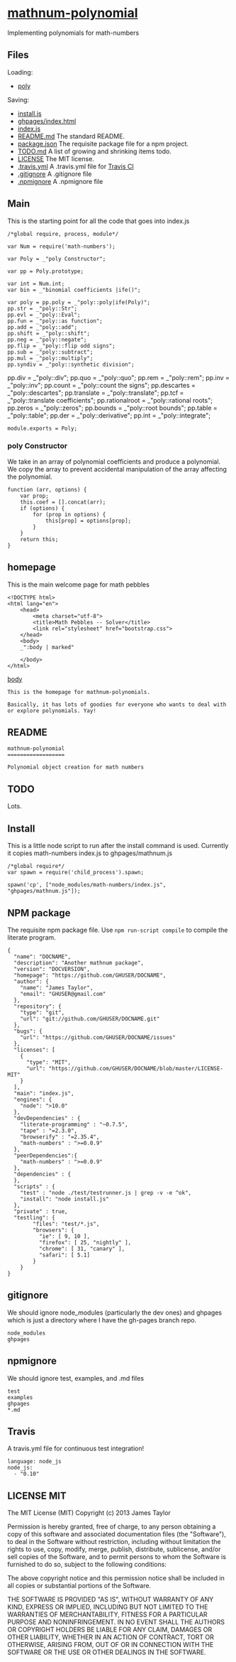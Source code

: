 # [mathnum-polynomial](# "version: 0.0.1 | jostylr")

Implementing polynomials for math-numbers

## Files

Loading: 

* [poly](# "load : poly.lp.md")


Saving: 

* [install.js](#install "save: | jshint")
* [ghpages/index.html](#homepage "save:")
* [index.js](#main "save: | jshint")
* [README.md](#readme "save:") The standard README.
* [package.json](#npm-package "save: json  | jshint") The requisite package file for a npm project. 
* [TODO.md](#todo "save: | clean raw") A list of growing and shrinking items todo.
* [LICENSE](#license-mit "save: | clean raw") The MIT license.
* [.travis.yml](#travis "save:") A .travis.yml file for [Travis CI](https://travis-ci.org/)
* [.gitignore](#gitignore "Save:") A .gitignore file
* [.npmignore](#npmignore "Save:") A .npmignore file


## Main

This is the starting point for all the code that goes into index.js

    /*global require, process, module*/

    var Num = require('math-numbers');

    var Poly = _"poly Constructor";

    var pp = Poly.prototype;

    var int = Num.int;
    var bin = _"binomial coefficients |ife()";

    var poly = pp.poly = _"poly::poly|ife(Poly)";
    pp.str = _"poly::Str";
    pp.evl = _"poly::Eval";
    pp.fun = _"poly::as function";
    pp.add = _"poly::add";
    pp.shift = _"poly::shift";
    pp.neg = _"poly::negate";
    pp.flip = _"poly::flip odd signs";
    pp.sub = _"poly::subtract";
    pp.mul = _"poly::multiply";
    pp.syndiv = _"poly::synthetic division";
pp.div = _"poly::div";
pp.quo = _"poly::quo";
pp.rem = _"poly::rem";
pp.inv = _"poly::inv";
    pp.count = _"poly::count the signs";
    pp.descartes = _"poly::descartes";
    pp.translate  = _"poly::translate";
    pp.tcf = _"poly::translate coefficients";
pp.rationalroot = _"poly::rational roots";
pp.zeros = _"poly::zeros";
    pp.bounds = _"poly::root bounds";
    pp.table = _"poly::table";
pp.der = _"poly::derivative";
pp.int = _"poly::integrate";


    module.exports = Poly;


### poly Constructor

We take in an array of polynomial coefficients and produce a polynomial. We copy the array to prevent accidental manipulation of the array affecting the polynomial.

    function (arr, options) {
        var prop;
        this.coef = [].concat(arr);
        if (options) {
            for (prop in options) {
                this[prop] = options[prop];
            }
        }
        return this;
    }


## homepage

This is the main welcome page for math pebbles

    <!DOCTYPE html>
    <html lang="en">
        <head>
            <meta charset="utf-8">
            <title>Math Pebbles -- Solver</title>
            <link rel="stylesheet" href="bootstrap.css">
        </head>
        <body>
        _":body | marked"

        </body>
    </html>

[body]()

    This is the homepage for mathnum-polynomials. 

    Basically, it has lots of goodies for everyone who wants to deal with or explore polynomials. Yay!
    

## README

    mathnum-polynomial
    ==================

    Polynomial object creation for math numbers


## TODO

Lots.

## Install

This is a little node script to run after the install command is used. Currently it copies math-numbers index.js to ghpages/mathnum.js

    /*global require*/
    var spawn = require('child_process').spawn;

    spawn('cp', ["node_modules/math-numbers/index.js", "ghpages/mathnum.js"]);

## NPM package

The requisite npm package file. Use `npm run-script compile` to compile the literate program.

[](# "json") 

    {
      "name": "DOCNAME",
      "description": "Another mathnum package",
      "version": "DOCVERSION",
      "homepage": "https://github.com/GHUSER/DOCNAME",
      "author": {
        "name": "James Taylor",
        "email": "GHUSER@gmail.com"
      },
      "repository": {
        "type": "git",
        "url": "git://github.com/GHUSER/DOCNAME.git"
      },
      "bugs": {
        "url": "https://github.com/GHUSER/DOCNAME/issues"
      },
      "licenses": [
        {
          "type": "MIT",
          "url": "https://github.com/GHUSER/DOCNAME/blob/master/LICENSE-MIT"
        }
      ],
      "main": "index.js",
      "engines": {
        "node": ">10.0"
      },
      "devDependencies" : {
        "literate-programming" : "~0.7.5",
        "tape" : "=2.3.0",
        "browserify" : "=2.35.4",
        "math-numbers" : ">=0.0.9"
      },
      "peerDependencies":{  
        "math-numbers" : ">=0.0.9"
      },
      "dependencies" : {
      },
      "scripts" : { 
        "test" : "node ./test/testrunner.js | grep -v -e ^ok",
        "install": "node install.js"
      },
      "private" : true, 
      "testling": {
            "files": "test/*.js",
            "browsers": {
              "ie": [ 9, 10 ],
              "firefox": [ 25, "nightly" ],
              "chrome": [ 31, "canary" ],
              "safari": [ 5.1]
            }
        }
    }

## gitignore

We should ignore node_modules (particularly the dev ones) and ghpages which is just a directory where I have the gh-pages branch repo. 

    node_modules
    ghpages

## npmignore

We should ignore test, examples, and .md files

    test
    examples
    ghpages
    *.md

## Travis

A travis.yml file for continuous test integration!

    language: node_js
    node_js:
      - "0.10"

## LICENSE MIT


The MIT License (MIT)
Copyright (c) 2013 James Taylor

Permission is hereby granted, free of charge, to any person obtaining a copy of this software and associated documentation files (the "Software"), to deal in the Software without restriction, including without limitation the rights to use, copy, modify, merge, publish, distribute, sublicense, and/or sell copies of the Software, and to permit persons to whom the Software is furnished to do so, subject to the following conditions:

The above copyright notice and this permission notice shall be included in all copies or substantial portions of the Software.

THE SOFTWARE IS PROVIDED "AS IS", WITHOUT WARRANTY OF ANY KIND, EXPRESS OR IMPLIED, INCLUDING BUT NOT LIMITED TO THE WARRANTIES OF MERCHANTABILITY, FITNESS FOR A PARTICULAR PURPOSE AND NONINFRINGEMENT. IN NO EVENT SHALL THE AUTHORS OR COPYRIGHT HOLDERS BE LIABLE FOR ANY CLAIM, DAMAGES OR OTHER LIABILITY, WHETHER IN AN ACTION OF CONTRACT, TORT OR OTHERWISE, ARISING FROM, OUT OF OR IN CONNECTION WITH THE SOFTWARE OR THE USE OR OTHER DEALINGS IN THE SOFTWARE.
